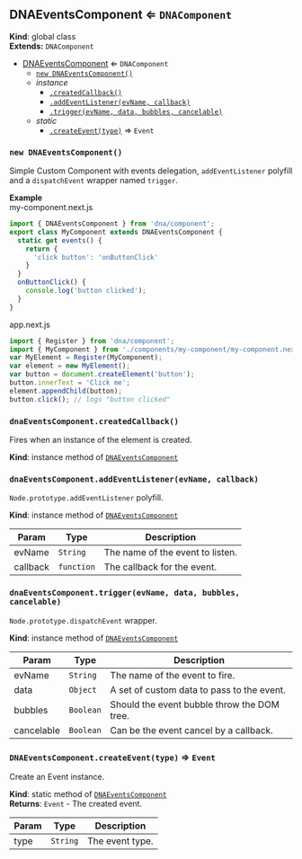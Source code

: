 <a name="DNAEventsComponent"></a>
## DNAEventsComponent ⇐ <code>DNAComponent</code>
**Kind**: global class  
**Extends:** <code>DNAComponent</code>  

* [DNAEventsComponent](#DNAEventsComponent) ⇐ <code>DNAComponent</code>
    * [`new DNAEventsComponent()`](#new_DNAEventsComponent_new)
    * _instance_
        * [`.createdCallback()`](#DNAEventsComponent+createdCallback)
        * [`.addEventListener(evName, callback)`](#DNAEventsComponent+addEventListener)
        * [`.trigger(evName, data, bubbles, cancelable)`](#DNAEventsComponent+trigger)
    * _static_
        * [`.createEvent(type)`](#DNAEventsComponent.createEvent) ⇒ <code>Event</code>

<a name="new_DNAEventsComponent_new"></a>
### `new DNAEventsComponent()`
Simple Custom Component with events delegation, `addEventListener` polyfill and a `dispatchEvent` wrapper named `trigger`.

**Example**  
my-component.next.js
```js
import { DNAEventsComponent } from 'dna/component';
export class MyComponent extends DNAEventsComponent {
  static get events() {
    return {
      'click button': 'onButtonClick'
    }
  }
  onButtonClick() {
    console.log('button clicked');
  }
}
```
app.next.js
```js
import { Register } from 'dna/component';
import { MyComponent } from './components/my-component/my-component.next.js';
var MyElement = Register(MyComponent);
var element = new MyElement();
var button = document.createElement('button');
button.innerText = 'Click me';
element.appendChild(button);
button.click(); // logs "button clicked"
```
<a name="DNAEventsComponent+createdCallback"></a>
### `dnaEventsComponent.createdCallback()`
Fires when an instance of the element is created.

**Kind**: instance method of <code>[DNAEventsComponent](#DNAEventsComponent)</code>  
<a name="DNAEventsComponent+addEventListener"></a>
### `dnaEventsComponent.addEventListener(evName, callback)`
`Node.prototype.addEventListener` polyfill.

**Kind**: instance method of <code>[DNAEventsComponent](#DNAEventsComponent)</code>  

| Param | Type | Description |
| --- | --- | --- |
| evName | <code>String</code> | The name of the event to listen. |
| callback | <code>function</code> | The callback for the event. |

<a name="DNAEventsComponent+trigger"></a>
### `dnaEventsComponent.trigger(evName, data, bubbles, cancelable)`
`Node.prototype.dispatchEvent` wrapper.

**Kind**: instance method of <code>[DNAEventsComponent](#DNAEventsComponent)</code>  

| Param | Type | Description |
| --- | --- | --- |
| evName | <code>String</code> | The name of the event to fire. |
| data | <code>Object</code> | A set of custom data to pass to the event. |
| bubbles | <code>Boolean</code> | Should the event bubble throw the DOM tree. |
| cancelable | <code>Boolean</code> | Can be the event cancel by a callback. |

<a name="DNAEventsComponent.createEvent"></a>
### `DNAEventsComponent.createEvent(type)` ⇒ <code>Event</code>
Create an Event instance.

**Kind**: static method of <code>[DNAEventsComponent](#DNAEventsComponent)</code>  
**Returns**: <code>Event</code> - The created event.  

| Param | Type | Description |
| --- | --- | --- |
| type | <code>String</code> | The event type. |


